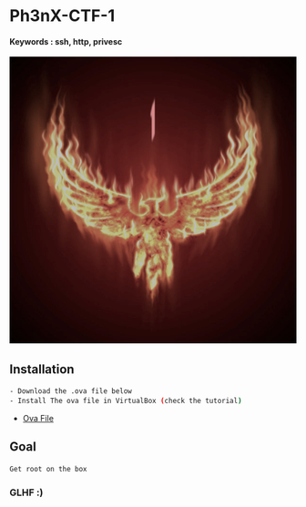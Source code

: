 # Ph3nX-CTF-1
#### Keywords : ssh, http, privesc

![](ph3nx1.jpg)

## Installation

```sh
- Download the .ova file below
- Install The ova file in VirtualBox (check the tutorial)
```
* [Ova File](https://mega.nz/file/E8Zk3bRZ#SgIZCwWAVCmpU2MR1foBCfwcOTx3gusJCD_g9-Dup3Y)

## Goal

```sh
Get root on the box
```

### GLHF :)
